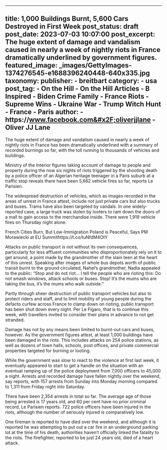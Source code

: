 
---
title: 1,000 Buildings Burnt, 5,600 Cars Destroyed in First Week 
post_status: draft
post_date: 2023-07-03 10:07:00 
post_excerpt: The huge extent of damage and vandalism caused in nearly a week of nightly riots in France dramatically underlined by government figures. 
featured_image: _images/GettyImages-1374276545-e1688396240448-640x335.jpg 
taxonomy:
    publisher:
        - breitbart
    category:
        - usa 
    post_tag:
        - On the Hill
        - On the Hill Articles
        - B Inspired
        - Biden Crime Family
        - France Riots
        - Supreme Wins
        - Ukraine War
        - Trump Witch Hunt
        - France
        - Paris
    author:
        - https:&#x2F;&#x2F;www.facebook.com&#x2F;oliverjjlane
        - Oliver JJ Lane
---
The huge extent of damage and vandalism caused in nearly a week of nightly riots in France has been dramatically underlined with a summary of recorded burnings so far, with the toll running to thousands of vehicles and buildings.

Ministry of the Interior figures taking account of damage to people and property during the now six nights of riots triggered by the shooting death by a police officer of an Algerian heritage teenager in a Paris suburb at a traffic stop reveals there have been 5,662 vehicle fires so far, reports Le Parisien.

The widespread destruction of vehicles, which as images recorded in the areas of unrest in France attest, include not just private cars but also trucks and buses. Trams have also been targeted by vandals. In one widely-reported case, a large truck was stolen by looters to ram down the doors of a mall to gain access to the merchandise inside. There were 1,919 vehicle fires on Thursday night alone.

French Cities Burn, But Low-Immigration Poland is Peaceful, Says PM Morawiecki at EU Summithttps:&#x2F;&#x2F;t.co&#x2F;tuNfdM4OtY

Attacks on public transport is not without its own consequences, particularly for less affluent communities who disproportionately rely on it to get around, a point made by the grandmother of the slain teen at the heart of this unrest. Speaking after images of whole bus depots worth of public transit burnt to the ground circulated, Nahel’s grandmother, Nadia appealed to the public: “Stop and do not riot… I tell the people who are rioting this: Do not smash windows, attack schools or buses. Stop! It’s the mums who are taking the bus, it’s the mums who walk outside.”

Partly through sheer destruction of public transport vehicles but also to protect riders and staff, and to limit mobility of young people during the defacto curfew across France to clamp down on rioting, public transport has been shut down every night. Per Le Figaro, that is to continue this week, with travellers invited to consider their plans in advance to not get stranded.

Damage has not by any means been limited to burnt-out cars and buses, however. As the government figures attest, at least 1,000 buildings have been damaged in the riots. This includes attacks on 254 police stations, as well as dozens of town halls, schools, post offices, and private commercial properties targeted for burning or looting.

While the government was slow to react to the violence at first last week, it eventually appeared to start to get a handle on the situation with an eventual ramping up of the police deployment from 7,000 officers to 45,000 a night. Arrests and recorded damage have fallen nightly over the weekend, say reports, with 157 arrests from Sunday into Monday morning compared to 1,311 from Friday night into Saturday.

There have been 2,354 arrests in total so far. The average age of those being arrested is 17 years old, and 60 per cent have no prior criminal record, Le Parisien reports. 722 police officers have been injured in the riots, although the number of seriously injured is comparatively low.

One fireman is reported to have died over the weekend, and although it is reported he was attempting to put out a car fire in an underground parking lot at the time of his death, authorities haven’t officially linked the fatality to the riots. The firefighter, reported to be just 24 years old, died of a heart attack. 